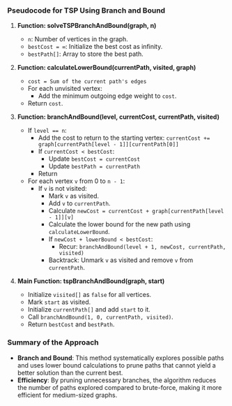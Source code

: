 ### Pseudocode for TSP Using Branch and Bound

1. **Function: solveTSPBranchAndBound(graph, n)**
   - `n`: Number of vertices in the graph.
   - `bestCost = ∞`: Initialize the best cost as infinity.
   - `bestPath[]`: Array to store the best path.

2. **Function: calculateLowerBound(currentPath, visited, graph)**
   - `cost = Sum of the current path's edges`
   - For each unvisited vertex:
     - Add the minimum outgoing edge weight to `cost`.
   - Return `cost`.

3. **Function: branchAndBound(level, currentCost, currentPath, visited)**
   - If `level == n`:
     - Add the cost to return to the starting vertex: `currentCost += graph[currentPath[level - 1]][currentPath[0]]`
     - If `currentCost < bestCost`:
       - Update `bestCost = currentCost`
       - Update `bestPath = currentPath`
     - Return
   - For each vertex `v` from 0 to `n - 1`:
     - If `v` is not visited:
       - Mark `v` as visited.
       - Add `v` to `currentPath`.
       - Calculate `newCost = currentCost + graph[currentPath[level - 1]][v]`
       - Calculate the lower bound for the new path using `calculateLowerBound`.
       - If `newCost + lowerBound < bestCost`:
         - Recur: `branchAndBound(level + 1, newCost, currentPath, visited)`
       - Backtrack: Unmark `v` as visited and remove `v` from `currentPath`.

4. **Main Function: tspBranchAndBound(graph, start)**
   - Initialize `visited[]` as `false` for all vertices.
   - Mark `start` as visited.
   - Initialize `currentPath[]` and add `start` to it.
   - Call `branchAndBound(1, 0, currentPath, visited)`.
   - Return `bestCost` and `bestPath`.

### Summary of the Approach
- **Branch and Bound**: This method systematically explores possible paths and uses lower bound calculations to prune paths that cannot yield a better solution than the current best.
- **Efficiency**: By pruning unnecessary branches, the algorithm reduces the number of paths explored compared to brute-force, making it more efficient for medium-sized graphs.

